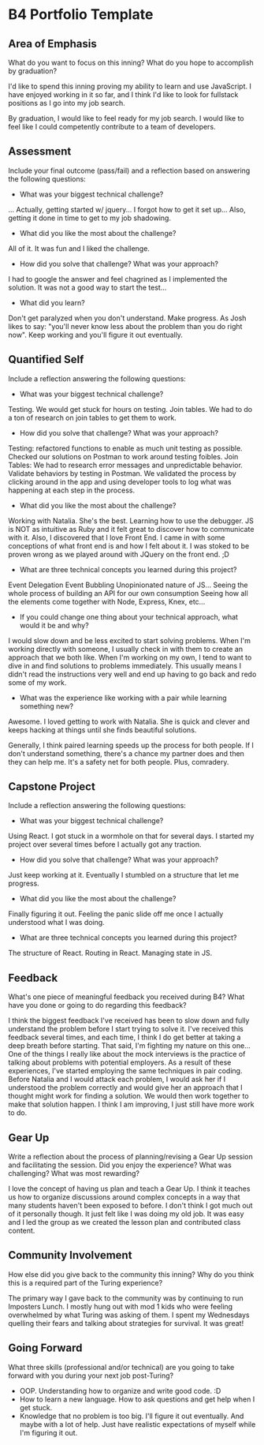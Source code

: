 # B4 Portfolio Template

## Area of Emphasis

What do you want to focus on this inning? What do you hope to accomplish by graduation?

I'd like to spend this inning proving my ability to learn and use JavaScript. I have enjoyed working in it so far, and I think I'd like to look for fullstack positions as I go into my job search.

By graduation, I would like to feel ready for my job search. I would like to feel like I could competently contribute to a team of developers.

## Assessment

Include your final outcome (pass/fail) and a reflection based on answering the following questions:

* What was your biggest technical challenge?

... Actually, getting started w/ jquery... I forgot how to get it set up...
Also, getting it done in time to get to my job shadowing.

* What did you like the most about the challenge?

All of it. It was fun and I liked the challenge.

* How did you solve that challenge? What was your approach?

I had to google the answer and feel chagrined as I implemented the solution. It was not a good way to start the test...

* What did you learn?

Don't get paralyzed when you don't understand. Make progress. As Josh likes to say: "you'll never know less about the problem than you do right now". Keep working and you'll figure it out eventually. 

## Quantified Self

Include a reflection answering the following questions:

* What was your biggest technical challenge?

Testing. We would get stuck for hours on testing.
Join tables. We had to do a ton of research on join tables to get them to work.

* How did you solve that challenge? What was your approach?

Testing: refactored functions to enable as much unit testing as possible. Checked our solutions on Postman to work around testing foibles.
Join Tables: We had to research error messages and unpredictable behavior. Validate behaviors by testing in Postman. We validated the process by clicking around in the app and using developer tools to log what was happening at each step in the process.

* What did you like the most about the challenge?

Working with Natalia. She's the best.
Learning how to use the debugger. JS is NOT as intuitive as Ruby and it felt great to discover how to communicate with it.
Also, I discovered that I love Front End. I came in with some conceptions of what front end is and how I felt about it. I was stoked to be proven wrong as we played around with JQuery on the front end. ;D

* What are three technical concepts you learned during this project?

Event Delegation
Event Bubbling
Unopinionated nature of JS...
Seeing the whole process of building an API for our own consumption
Seeing how all the elements come together with Node, Express, Knex, etc...

* If you could change one thing about your technical approach, what would it be and why?

I would slow down and be less excited to start solving problems. When I'm working directly with someone, I usually check in with them to create an approach that we both like. When I'm working on my own, I tend to want to dive in and find solutions to problems immediately. This usually means I didn't read the instructions very well and end up having to go back and redo some of my work.

* What was the experience like working with a pair while learning something new?

Awesome. I loved getting to work with Natalia. She is quick and clever and keeps hacking at things until she finds beautiful solutions.

Generally, I think paired learning speeds up the process for both people. If I don't understand something, there's a chance my partner does and then they can help me. It's a safety net for both people. Plus, comradery.


## Capstone Project

Include a reflection answering the following questions:

* What was your biggest technical challenge?

Using React. I got stuck in a wormhole on that for several days. I started my project over several times before I actually got any traction.

* How did you solve that challenge? What was your approach?

Just keep working at it. Eventually I stumbled on a structure that let me progress.

* What did you like the most about the challenge?

Finally figuring it out. Feeling the panic slide off me once I actually understood what I was doing.

* What are three technical concepts you learned during this project?

The structure of React.
Routing in React.
Managing state in JS.

## Feedback

What's one piece of meaningful feedback you received during B4? What have you done or going to do regarding this feedback?

I think the biggest feedback I've received has been to slow down and fully understand the problem before I start trying to solve it. I've received this feedback several times, and each time, I think I do get better at taking a deep breath before starting. That said, I'm fighting my nature on this one... One of the things I really like about the mock interviews is the practice of talking about problems with potential employers. As a result of these experiences, I've started employing the same techniques in pair coding. Before Natalia and I would attack each problem, I would ask her if I understood the problem correctly and would give her an approach that I thought might work for finding a solution. We would then work together to make that solution happen. I think I am improving, I just still have more work to do.

## Gear Up

Write a reflection about the process of planning/revising a Gear Up session and facilitating the session. Did you enjoy the experience? What was challenging? What was most rewarding?

I love the concept of having us plan and teach a Gear Up. I think it teaches us how to organize discussions around complex concepts in a way that many students haven't been exposed to before. I don't think I got much out of it personally though. It just felt like I was doing my old job. It was easy and I led the group as we created the lesson plan and contributed class content.

## Community Involvement

How else did you give back to the community this inning? Why do you think this is a required part of the Turing experience?

The primary way I gave back to the community was by continuing to run Imposters Lunch. I mostly hung out with mod 1 kids who were feeling overwhelmed by what Turing was asking of them. I spent my Wednesdays quelling their fears and talking about strategies for survival. It was great!

## Going Forward

What three skills (professional and/or technical) are you going to take forward with you during your next job post-Turing?

- OOP. Understanding how to organize and write good code. :D
- How to learn a new language. How to ask questions and get help when I get stuck.
- Knowledge that no problem is too big. I'll figure it out eventually. And maybe with a lot of help. Just have realistic expectations of myself while I'm figuring it out.
